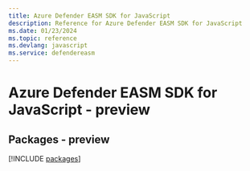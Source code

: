 ```yaml
---
title: Azure Defender EASM SDK for JavaScript
description: Reference for Azure Defender EASM SDK for JavaScript
ms.date: 01/23/2024
ms.topic: reference
ms.devlang: javascript
ms.service: defendereasm
---
```

# Azure Defender EASM SDK for JavaScript - preview
## Packages - preview
[!INCLUDE [packages](defender-easm-index.md)]